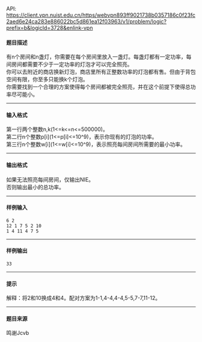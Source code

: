 API: https://client.vpn.nuist.edu.cn/https/webvpn893ff9021738b0357186c0f23fc2aed6e24ca283e886022bc5d861ea12f03963/v1/problem/logic?prefix=b&logicId=3728&enlink-vpn

#### 题目描述

有n个房间和n盏灯，你需要在每个房间里放入一盏灯。每盏灯都有一定功率，每间房间都需要不少于一定功率的灯泡才可以完全照亮。  
你可以去附近的商店换新灯泡，商店里所有正整数功率的灯泡都有售。但由于背包空间有限，你至多只能换k个灯泡。  
你需要找到一个合理的方案使得每个房间都被完全照亮，并在这个前提下使得总功率尽可能小。

---

#### 输入格式

第一行两个整数n,k(1<=k<=n<=500000)。  
第二行n个整数p\[i\](1<=p\[i\]<=10^9)，表示你现有的灯泡的功率。  
第三行n个整数w\[i\](1<=w\[i\]<=10^9)，表示照亮每间房间所需要的最小功率。

---

#### 输出格式

如果无法照亮每间房间，仅输出NIE。  
否则输出最小的总功率。

---

#### 样例输入
```
6 2
12 1 7 5 2 10
1 4 11 4 7 5
```

---

#### 样例输出
```
33
```

---

#### 提示

解释：将2和10换成4和4。配对方案为1-1,4-4,4-4,5-5,7-7,11-12。

---

#### 题目来源

鸣谢Jcvb